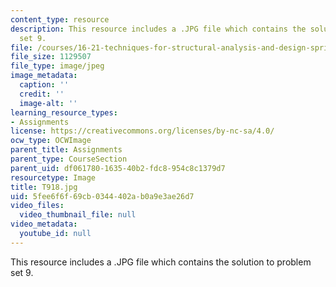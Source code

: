 ```yaml
---
content_type: resource
description: This resource includes a .JPG file which contains the solution to problem
  set 9.
file: /courses/16-21-techniques-for-structural-analysis-and-design-spring-2005/5fee6f6f69cb0344402ab0a9e3ae26d7_T918.jpg
file_size: 1129507
file_type: image/jpeg
image_metadata:
  caption: ''
  credit: ''
  image-alt: ''
learning_resource_types:
- Assignments
license: https://creativecommons.org/licenses/by-nc-sa/4.0/
ocw_type: OCWImage
parent_title: Assignments
parent_type: CourseSection
parent_uid: df061780-1635-40b2-fdc8-954c8c1379d7
resourcetype: Image
title: T918.jpg
uid: 5fee6f6f-69cb-0344-402a-b0a9e3ae26d7
video_files:
  video_thumbnail_file: null
video_metadata:
  youtube_id: null
---
```

This resource includes a .JPG file which contains the solution to problem set 9.